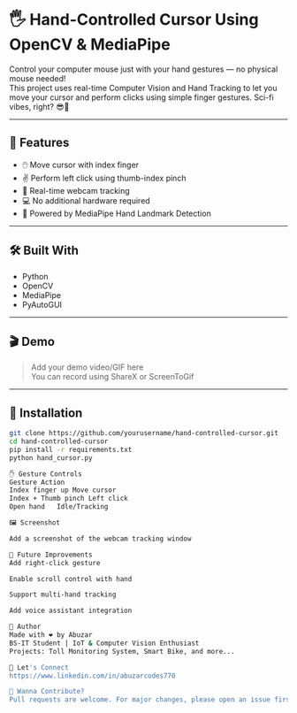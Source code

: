 # 🖐️ Hand-Controlled Cursor Using OpenCV & MediaPipe

Control your computer mouse just with your hand gestures — no physical mouse needed!  
This project uses real-time Computer Vision and Hand Tracking to let you move your cursor and perform clicks using simple finger gestures. Sci-fi vibes, right? 😎🧠

---

## 🚀 Features

- 🖱️ Move cursor with index finger
- ✌️ Perform left click using thumb-index pinch
- 🎥 Real-time webcam tracking
- 💻 No additional hardware required
- 🧠 Powered by MediaPipe Hand Landmark Detection

---

## 🛠️ Built With

- Python
- OpenCV
- MediaPipe
- PyAutoGUI

---

## 🎬 Demo

> Add your demo video/GIF here  
> You can record using ShareX or ScreenToGif

---

## 🔧 Installation

```bash
git clone https://github.com/yourusername/hand-controlled-cursor.git
cd hand-controlled-cursor
pip install -r requirements.txt
python hand_cursor.py

✋ Gesture Controls
Gesture	Action
Index finger up	Move cursor
Index + Thumb pinch	Left click
Open hand	Idle/Tracking

🖼️ Screenshot

Add a screenshot of the webcam tracking window

🔮 Future Improvements
Add right-click gesture

Enable scroll control with hand

Support multi-hand tracking

Add voice assistant integration

👤 Author
Made with ❤️ by Abuzar
BS-IT Student | IoT & Computer Vision Enthusiast
Projects: Toll Monitoring System, Smart Bike, and more...

🔗 Let's Connect
https://www.linkedin.com/in/abuzarcodes770

💬 Wanna Contribute?
Pull requests are welcome. For major changes, please open an issue first to discuss what you would like to change.
